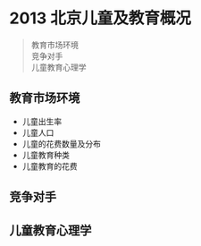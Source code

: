 2013 北京儿童及教育概况
========================================
> 教育市场环境  
> 竞争对手  
> 儿童教育心理学  
## 教育市场环境
* 儿童出生率
* 儿童人口
* 儿童的花费数量及分布
* 儿童教育种类
* 儿童教育的花费
## 竞争对手
## 儿童教育心理学
